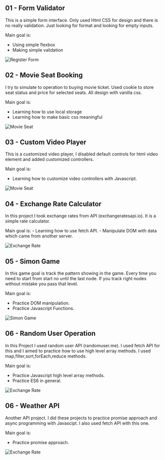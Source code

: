 ## 01 - Form Validator

This is a simple form interface. Only used Html CSS for design and there is no really validation. Just looking for format and looking for empty inputs.

Main goal is:

- Using simple flexbox
- Making simple validation

![Register Form](https://i.hizliresim.com/RCiQVk.png)

## 02 - Movie Seat Booking

I try to simulate to operation to buying movie ticket. Used cookie to store seat status and price for selected seats. All design with vanilla css.

Main goal is:

- Learning how to use local storage
- Learning how to make basic css meaningful

![Movie Seat](https://i.hizliresim.com/UrMrt3.png)

## 03 - Custom Video Player

This is a customized video player, I disabled default controls for html video element and added customized controllers.

Main goal is:

- Learning how to customize video controllers with Javascript.

![Movie Seat](https://i.hizliresim.com/JVIale.png)

## 04 - Exchange Rate Calculator

In this project I took exchange rates from API (exchangeratesapi.io). It is a simple rate calculator.

Main goal is: - Learning how to use fetch API. - Manipulate DOM with data which came from another server.

![Exchange Rate](https://i.hizliresim.com/Wgw503.png)

## 05 - Simon Game

In this game goal is track the pattern showing in the game. Every time you need to start from start no until the last node. If you track right nodes without mistake you pass that level.

Main goal is:

- Practice DOM manipulation.
- Practice Javascript Functions.

![Simon Game](https://i.hizliresim.com/IrsQF5.png)

## 06 - Random User Operation

In this Project I used random user API (randomuser.me). I used fetch API for this and I aimed to practice how to use high level array methods. I used map,filter,sort,forEach,reduce methods.

Main goal is:

- Practice Javascript high level array methods.
- Practice ES6 in general.

![Exchange Rate](https://i.hizliresim.com/bQmHgc.png)

## 06 - Weather API

Another API project. I did these projects to practice promise approach and async programming with Javascipt. I also used fetch API with this one.

Main goal is:

- Practice promise approach.

![Exchange Rate](https://i.hizliresim.com/Kcesal.png)
